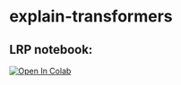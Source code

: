# explain-transformers

## LRP notebook:
[![Open In Colab](https://colab.research.google.com/assets/colab-badge.svg)](https://colab.research.google.com/github/songhuadan/explain-transformers/lrp.ipynb)
 
